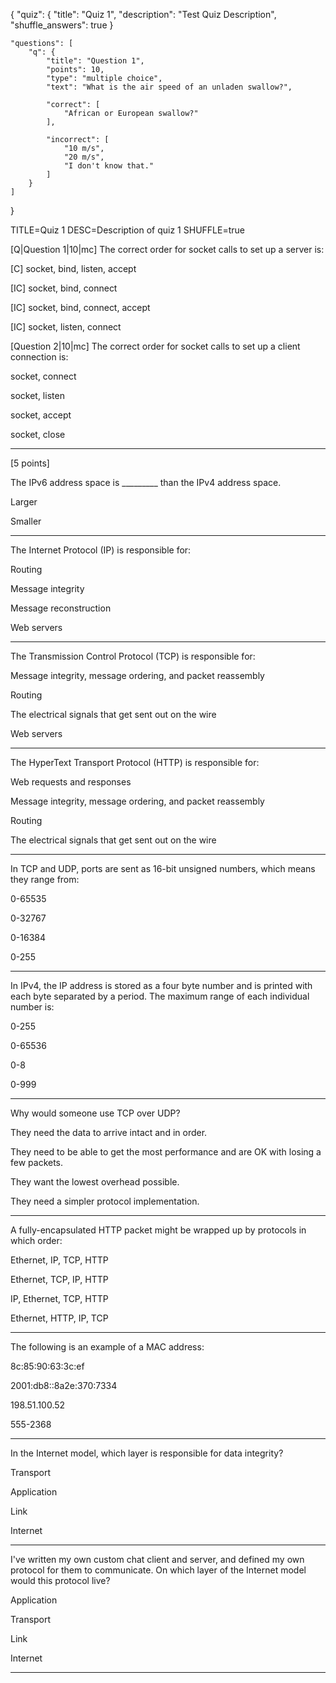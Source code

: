 {
    "quiz": {
        "title": "Quiz 1",
        "description": "Test Quiz Description",
        "shuffle_answers": true
    }

    "questions": [
        "q": {
            "title": "Question 1",
            "points": 10,
            "type": "multiple choice",
            "text": "What is the air speed of an unladen swallow?",

            "correct": [
                "African or European swallow?"
            ],

            "incorrect": [
                "10 m/s",
                "20 m/s",
                "I don't know that."
            ]
        }
    ]
}

TITLE=Quiz 1
DESC=Description of quiz 1
SHUFFLE=true

[Q|Question 1|10|mc] The correct order for socket calls to set up a server is:

[C] socket, bind, listen, accept

[IC] socket, bind, connect

[IC] socket, bind, connect, accept

[IC] socket, listen, connect


[Question 2|10|mc] The correct order for socket calls to set up a client connection is:

socket, connect

socket, listen

socket, accept

socket, close

---

[5 points]

The IPv6 address space is _________ than the IPv4 address space.

Larger

Smaller

---

The Internet Protocol (IP) is responsible for:

Routing

Message integrity

Message reconstruction

Web servers

---

The Transmission Control Protocol (TCP) is responsible for:

Message integrity, message ordering, and packet reassembly

Routing

The electrical signals that get sent out on the wire

Web servers

---

The HyperText Transport Protocol (HTTP) is responsible for:

Web requests and responses

Message integrity, message ordering, and packet reassembly

Routing

The electrical signals that get sent out on the wire

---

In TCP and UDP, ports are sent as 16-bit unsigned numbers, which means they range from:

0-65535

0-32767

0-16384

0-255

---

In IPv4, the IP address is stored as a four byte number and is printed with each byte separated by a period. The maximum range of each individual number is:

0-255

0-65536

0-8

0-999

---

Why would someone use TCP over UDP?

They need the data to arrive intact and in order.

They need to be able to get the most performance and are OK with losing a few packets.

They want the lowest overhead possible.

They need a simpler protocol implementation.

---

A fully-encapsulated HTTP packet might be wrapped up by protocols in which order:

Ethernet, IP, TCP, HTTP

Ethernet, TCP, IP, HTTP

IP, Ethernet, TCP, HTTP

Ethernet, HTTP, IP, TCP

---

The following is an example of a MAC address:

8c:85:90:63:3c:ef

2001:db8::8a2e:370:7334

198.51.100.52

555-2368

---

In the Internet model, which layer is responsible for data integrity?

Transport

Application

Link

Internet

---

I've written my own custom chat client and server, and defined my own protocol for them to communicate. On which layer of the Internet model would this protocol live?

Application

Transport

Link

Internet

---
